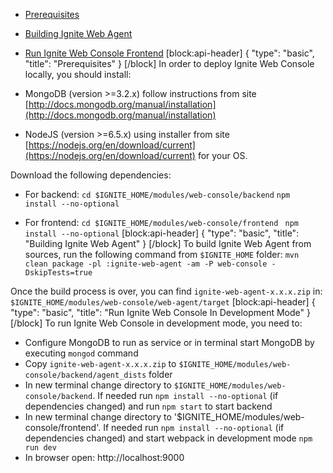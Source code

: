 * [Prerequisites](#prerequisites)
* [Building Ignite Web Agent](#building-ignite-web-agent)
* [Run Ignite Web Console Frontend](#run-ignite-web-console-in-development-mode)
[block:api-header]
{
  "type": "basic",
  "title": "Prerequisites"
}
[/block]
In order to deploy Ignite Web Console locally, you should install:

* MongoDB (version >=3.2.x) follow instructions from site [http://docs.mongodb.org/manual/installation](http://docs.mongodb.org/manual/installation)
* NodeJS (version >=6.5.x) using installer from site [https://nodejs.org/en/download/current](https://nodejs.org/en/download/current) for your OS.

Download the following dependencies:
* For backend:
`cd $IGNITE_HOME/modules/web-console/backend`
`npm install --no-optional`

* For frontend:
`cd $IGNITE_HOME/modules/web-console/frontend `
`npm install --no-optional`
[block:api-header]
{
  "type": "basic",
  "title": "Building Ignite Web Agent"
}
[/block]
To build Ignite Web Agent from sources, run the following command from `$IGNITE_HOME` folder:
`mvn clean package -pl :ignite-web-agent -am -P web-console -DskipTests=true`

Once the build process is over, you can find `ignite-web-agent-x.x.x.zip` in: 
`$IGNITE_HOME/modules/web-console/web-agent/target`
[block:api-header]
{
  "type": "basic",
  "title": "Run Ignite Web Console In Development Mode"
}
[/block]
To run Ignite Web Console in development mode, you need to:
* Configure MongoDB to run as service or in terminal start MongoDB by executing `mongod` command
* Copy `ignite-web-agent-x.x.x.zip` to `$IGNITE_HOME/modules/web-console/backend/agent_dists` folder
* In new terminal change directory to `$IGNITE_HOME/modules/web-console/backend`.
If needed run `npm install --no-optional` (if dependencies changed) and run `npm start` to start backend
* In new terminal change directory to '$IGNITE_HOME/modules/web-console/frontend'.
If needed run `npm install --no-optional` (if dependencies changed) and start webpack in development mode `npm run dev`
* In browser open: http://localhost:9000